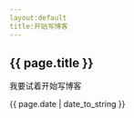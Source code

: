 ```yaml
---
layout:default
title:开始写博客
---
```

<h2>{{ page.title }}</h2>
<p>我要试着开始写博客</p>
<p>{{ page.date | date_to_string }}</p>
